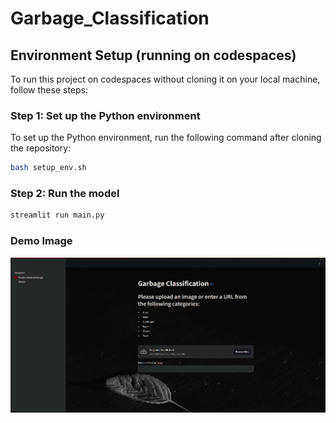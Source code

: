 # Garbage_Classification

## Environment Setup (running on codespaces)
To run this project on codespaces without cloning it on your local machine, follow these steps:

### Step 1: Set up the Python environment
To set up the Python environment, run the following command after cloning the repository:

```bash
bash setup_env.sh
```


### Step 2: Run the model
```bash
streamlit run main.py
```


### Demo Image
![Demo Image](./files/demo_image.png)
